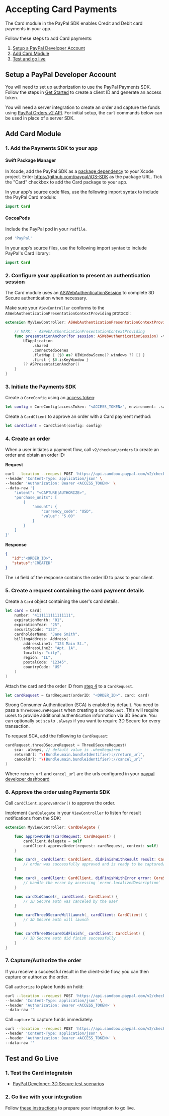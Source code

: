 # Accepting Card Payments

The Card module in the PayPal SDK enables Credit and Debit card payments in your app.

Follow these steps to add Card payments:

1. [Setup a PayPal Developer Account](#setup-a-paypal-developer-account)
1. [Add Card Module](#add-card-module)
1. [Test and go live](#test-and-go-live)

## Setup a PayPal Developer Account

You will need to set up authorization to use the PayPal Payments SDK. 
Follow the steps in [Get Started](https://developer.paypal.com/api/rest/#link-getstarted) to create a client ID and generate an access token. 

You will need a server integration to create an order and capture the funds using [PayPal Orders v2 API](https://developer.paypal.com/docs/api/orders/v2). 
For initial setup, the `curl` commands below can be used in place of a server SDK.

## Add Card Module

### 1. Add the Payments SDK  to your app

#### Swift Package Manager

In Xcode, add the PayPal SDK as a [package dependency](https://developer.apple.com/documentation/swift_packages/adding_package_dependencies_to_your_app) to your Xcode project. Enter https://github.com/paypal/iOS-SDK as the package URL. Tick the "Card" checkbox to add the Card package to your app.

In your app's source code files, use the following import syntax to include the PayPal Card module:

```swift
import Card
```

#### CocoaPods

Include the PayPal pod in your `Podfile`.

```ruby
pod 'PayPal'
```

In your app's source files, use the following import syntax to include PayPal's Card library:

```swift
import Card
```

### 2. Configure your application to present an authentication session

The Card module uses an [ASWebAuthenticationSession](https://developer.apple.com/documentation/authenticationservices/aswebauthenticationsession) to complete 3D Secure authentication when necessary.

Make sure your `ViewController` conforms to the `ASWebAuthenticationPresentationContextProviding` protocol:

```swift
extension MyViewController: ASWebAuthenticationPresentationContextProviding {

    // MARK: - ASWebAuthenticationPresentationContextProviding
    func presentationAnchor(for session: ASWebAuthenticationSession) -> ASPresentationAnchor {
        UIApplication
            .shared
            .connectedScenes
            .flatMap { ($0 as? UIWindowScene)?.windows ?? [] }
            .first { $0.isKeyWindow }
        ?? ASPresentationAnchor()
    }
}
```

### 3. Initiate the Payments SDK

Create a `CoreConfig` using an [access token](../../README.md#access-token):

```swift
let config = CoreConfig(accessToken: "<ACCESS_TOKEN>", environment: .sandbox)
```

Create a `CardClient` to approve an order with a Card payment method:

```swift
let cardClient = CardClient(config: config)
```

### 4. Create an order

When a user initiates a payment flow, call `v2/checkout/orders` to create an order and obtain an order ID:

**Request**
```bash
curl --location --request POST 'https://api.sandbox.paypal.com/v2/checkout/orders/' \
--header 'Content-Type: application/json' \
--header 'Authorization: Bearer <ACCESS_TOKEN>' \
--data-raw '{
    "intent": "<CAPTURE|AUTHORIZE>",
    "purchase_units": [
        {
            "amount": {
                "currency_code": "USD",
                "value": "5.00"
            }
        }
    ]
}'
```

**Response**
```json
{
   "id":"<ORDER_ID>",
   "status":"CREATED"
}
```

The `id` field of the response contains the order ID to pass to your client.

### 5. Create a request containing the card payment details

Create a `Card` object containing the user's card details.

```Swift
let card = Card(
    number: "4111111111111111",
    expirationMonth: "01",
    expirationYear: "25",
    securityCode: "123",
    cardholderName: "Jane Smith",
    billingAddress: Address(
        addressLine1: "123 Main St.",
        addressLine2: "Apt. 1A",
        locality: "city",
        region: "IL",
        postalCode: "12345",
        countryCode: "US"
    )
)
```

Attach the card and the order ID from [step 4](#4-create-an-order) to a `CardRequest`.

```swift
let cardRequest = CardRequest(orderID: "<ORDER_ID>", card: card)
```

Strong Consumer Authentication (SCA) is enabled by default. You need to pass a `ThreeDSecureRequest` when creating a `CardRequest`. This will require users to provide additional authentication information via 3D Secure. You can optionally set `sca` to `.always` if you want to require 3D Secure for every transaction.

To request SCA, add the following to `CardRequest`:

```swift
cardRequest.threeDSecureRequest = ThreeDSecureRequest(
    sca: .always, // default value is .whenRequired
    returnUrl: "\(Bundle.main.bundleIdentifier)://return_url",
    cancelUrl: "\(Bundle.main.bundleIdentifier)://cancel_url"
)
```

Where `return_url` and `cancel_url` are the urls configured in your [paypal developer dashboard](https://developer.paypal.com/)

### 6. Approve the order using Payments SDK

Call `cardClient.approveOrder()` to approve the order.

Implement `CardDelegate` in your `ViewController` to listen for result notifications from the SDK:

```swift
extension MyViewController: CardDelegate {

    func approveOrder(cardRequest: CardRequest) {
        cardClient.delegate = self
        cardClient.approveOrder(request: cardRequest, context: self)
    }

    func card(_ cardClient: CardClient, didFinishWithResult result: CardResult) {
        // order was successfully approved and is ready to be captured/authorized (see step 7)
    }

    func card(_ cardClient: CardClient, didFinishWithError error: CoreSDKError) {
        // handle the error by accessing `error.localizedDescription`
    }

    func cardDidCancel(_ cardClient: CardClient) {
        // 3D Secure auth was canceled by the user
    }

    func cardThreeDSecureWillLaunch(_ cardClient: CardClient) {
        // 3D Secure auth will launch
    }

    func cardThreeDSecureDidFinish(_ cardClient: CardClient) {
        // 3D Secure auth did finish successfully
    }
}
```

### 7. Capture/Authorize the order

If you receive a successful result in the client-side flow, you can then capture or authorize the order. 

Call `authorize` to place funds on hold:

```bash
curl --location --request POST 'https://api.sandbox.paypal.com/v2/checkout/orders/<ORDER_ID>/authorize' \
--header 'Content-Type: application/json' \
--header 'Authorization: Bearer <ACCESS_TOKEN>' \
--data-raw ''
```

Call `capture` to capture funds immediately:

```bash
curl --location --request POST 'https://api.sandbox.paypal.com/v2/checkout/orders/<ORDER_ID>/capture' \
--header 'Content-Type: application/json' \
--header 'Authorization: Bearer <ACCESS_TOKEN>' \
--data-raw ''
```

## Test and Go Live

### 1. Test the Card integratoin

- [PayPal Developer: 3D Secure test scenarios](https://developer.paypal.com/docs/checkout/advanced/customize/3d-secure/test/)

### 2. Go live with your integration

Follow [these instructions](https://developer.paypal.com/api/rest/production/) to prepare your integration to go live.
